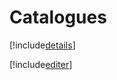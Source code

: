 # Catalogues

[!include[details](catalogues.details.autogen.md)]

[!include[editer](catalogues.editer.autogen.md)]















